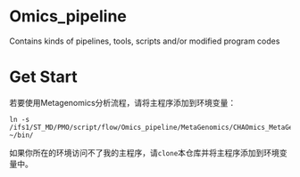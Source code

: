 # Omics_pipeline
Contains kinds of pipelines, tools, scripts and/or modified program codes

# Get Start

若要使用Metagenomics分析流程，请将主程序添加到环境变量：

```
ln -s /ifs1/ST_MD/PMO/script/flow/Omics_pipeline/MetaGenomics/CHAOmics_MetaGenomics_Init.dev.pl ~/bin/
```

如果你所在的环境访问不了我的主程序，请`clone`本仓库并将主程序添加到环境变量中。